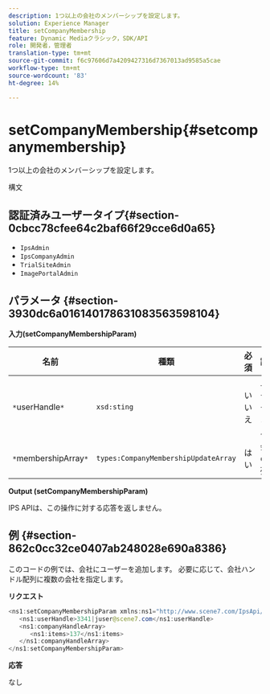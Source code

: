 ```yaml
---
description: 1つ以上の会社のメンバーシップを設定します。
solution: Experience Manager
title: setCompanyMembership
feature: Dynamic Mediaクラシック，SDK/API
role: 開発者，管理者
translation-type: tm+mt
source-git-commit: f6c97606d7a4209427316d7367013ad9585a5cae
workflow-type: tm+mt
source-wordcount: '83'
ht-degree: 14%

---
```



# setCompanyMembership{#setcompanymembership}

1つ以上の会社のメンバーシップを設定します。

構文

## 認証済みユーザータイプ{#section-0cbcc78cfee64c2baf66f29cce6d0a65}

* `IpsAdmin`
* `IpsCompanyAdmin`
* `TrialSiteAdmin`
* `ImagePortalAdmin`

## パラメータ {#section-3930dc6a016140178631083563598104}

**入力(setCompanyMembershipParam)**

| 名前 | 種類 | 必須 | 説明 |
|---|---|---|---|
| `*`userHandle`*` | `xsd:sting` | いいえ | ユーザーハンドル。 |
| `*`membershipArray`*` | `types:CompanyMembershipUpdateArray` | はい | 会社の配列。 |

**Output (setCompanyMembershipParam)**

IPS APIは、この操作に対する応答を返しません。

## 例 {#section-862c0cc32ce0407ab248028e690a8386}

このコードの例では、会社にユーザーを追加します。 必要に応じて、会社ハンドル配列に複数の会社を指定します。

**リクエスト**

```java
<ns1:setCompanyMembershipParam xmlns:ns1="http://www.scene7.com/IpsApi/xsd">
   <ns1:userHandle>3341|juser@scene7.com</ns1:userHandle>
   <ns1:companyHandleArray>
      <ns1:items>137</ns1:items>
   </ns1:companyHandleArray>
</ns1:setCompanyMembershipParam>
```

**応答**

なし
